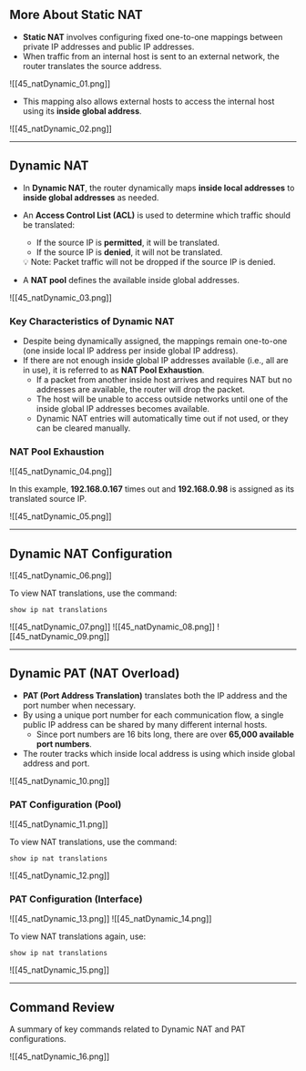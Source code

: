 ## More About Static NAT

- **Static NAT** involves configuring fixed one-to-one mappings between private IP addresses and public IP addresses. 
- When traffic from an internal host is sent to an external network, the router translates the source address.

![[45_natDynamic_01.png]]

- This mapping also allows external hosts to access the internal host using its **inside global address**.

![[45_natDynamic_02.png]]

---

## Dynamic NAT

- In **Dynamic NAT**, the router dynamically maps **inside local addresses** to **inside global addresses** as needed.
- An **Access Control List (ACL)** is used to determine which traffic should be translated:
  - If the source IP is **permitted**, it will be translated.
  - If the source IP is **denied**, it will not be translated.

  <aside>
  💡 Note: Packet traffic will not be dropped if the source IP is denied.
  </aside>

- A **NAT pool** defines the available inside global addresses.

![[45_natDynamic_03.png]]

### Key Characteristics of Dynamic NAT

- Despite being dynamically assigned, the mappings remain one-to-one (one inside local IP address per inside global IP address).
- If there are not enough inside global IP addresses available (i.e., all are in use), it is referred to as **NAT Pool Exhaustion**.
  - If a packet from another inside host arrives and requires NAT but no addresses are available, the router will drop the packet.
  - The host will be unable to access outside networks until one of the inside global IP addresses becomes available.
  - Dynamic NAT entries will automatically time out if not used, or they can be cleared manually.

### NAT Pool Exhaustion

![[45_natDynamic_04.png]]

In this example, **192.168.0.167** times out and **192.168.0.98** is assigned as its translated source IP.

![[45_natDynamic_05.png]]

---

## Dynamic NAT Configuration

![[45_natDynamic_06.png]]

To view NAT translations, use the command:

```
show ip nat translations
```

![[45_natDynamic_07.png]]
![[45_natDynamic_08.png]]
![[45_natDynamic_09.png]]

---

## Dynamic PAT (NAT Overload)

- **PAT (Port Address Translation)** translates both the IP address and the port number when necessary.
- By using a unique port number for each communication flow, a single public IP address can be shared by many different internal hosts.
  - Since port numbers are 16 bits long, there are over **65,000 available port numbers**.
- The router tracks which inside local address is using which inside global address and port.

![[45_natDynamic_10.png]]

### PAT Configuration (Pool)

![[45_natDynamic_11.png]]

To view NAT translations, use the command:

```
show ip nat translations
```

![[45_natDynamic_12.png]]

### PAT Configuration (Interface)

![[45_natDynamic_13.png]]
![[45_natDynamic_14.png]]

To view NAT translations again, use:

```
show ip nat translations
```

![[45_natDynamic_15.png]]

---

## Command Review

A summary of key commands related to Dynamic NAT and PAT configurations.

![[45_natDynamic_16.png]]